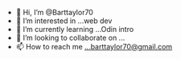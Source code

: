 - 👋 Hi, I’m @Barttaylor70
- 👀 I’m interested in ...web dev
- 🌱 I’m currently learning ...Odin intro
- 💞️ I’m looking to collaborate on ...
- 📫 How to reach me ...barttaylor70@gmail.com

<!---
Barttaylor70/Barttaylor70 is a ✨ special ✨ repository because its `README.md` (this file) appears on your GitHub profile.
You can click the Preview link to take a look at your changes.
--->
